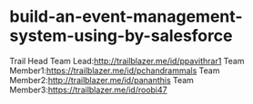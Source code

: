 # build-an-event-management-system-using-by-salesforce

Trail Head
Team Lead:http://trailblazer.me/id/ppavithrar1
Team Member1:https://trailblazer.me/id/pchandrammals
Team Member2:http://trailblazer.me/id/pananthis
Team Member3:https://trailblazer.me/id/roobi47
